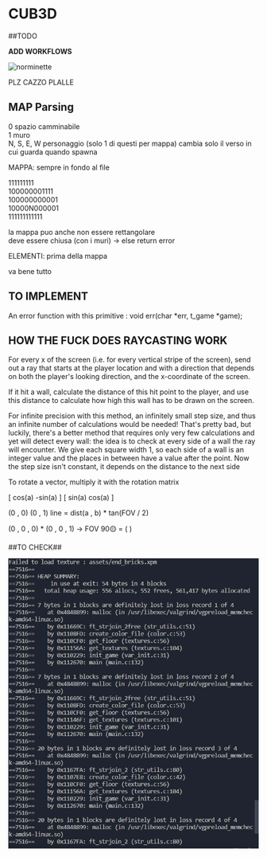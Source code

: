 # CUB3D


##TODO

__ADD WORKFLOWS__

![norminette](https://github.com/<OWNER>/<REPOSITORY>/workflows/<WORKFLOW_NAME_OR_FILE>/badge.svg)

PLZ CAZZO PLALLE

## MAP Parsing

0 spazio camminabile  
1 muro  
N, S, E, W personaggio (solo 1 di questi per mappa) cambia solo il verso in cui guarda quando spawna  

MAPPA: sempre in fondo al file

  111111111          
  100000001111          
  100000000001          
  10000N000001  
  111111111111  

la mappa puo anche non essere rettangolare  
deve essere chiusa (con i muri) -> else return error  

ELEMENTI: prima della mappa

va bene tutto

## TO IMPLEMENT  
An error function with this primitive : void err(char *err, t_game *game);  


## HOW THE FUCK DOES RAYCASTING WORK

For every x of the screen (i.e. for every vertical stripe of the screen), send out a ray that starts at the player location and with a direction that depends on both the player's looking direction, and the x-coordinate of the screen.


If it hit a wall, calculate the distance of this hit point to the player, and use this distance to calculate how high this wall has to be drawn on the screen.


For infinite precision with this method, an infinitely small step size, and thus an infinite number of calculations would be needed! That's pretty bad, but luckily, there's a better method that requires only very few calculations and yet will detect every wall: the idea is to check at every side of a wall the ray will encounter. We give each square width 1, so each side of a wall is an integer value and the places in between have a value after the point. Now the step size isn't constant, it depends on the distance to the next side

To rotate a vector, multiply it with the rotation matrix

[ cos(a) -sin(a) ]
[ sin(a)  cos(a) ]

(0 , 0)  (0 , 1) line = dist(a , b) * tan(FOV / 2)


(0 , 0 , 0) * (0 , 0 , 1) -> FOV 90🟡  = (       )


##TO CHECK##

![Alt text](image.png)
